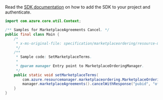 Read the [SDK documentation](https://github.com/Azure/azure-sdk-for-java/blob/azure-resourcemanager-marketplaceordering_1.0.0-beta.2/sdk/marketplaceordering/azure-resourcemanager-marketplaceordering/README.md) on how to add the SDK to your project and authenticate.

```java
import com.azure.core.util.Context;

/** Samples for MarketplaceAgreements Cancel. */
public final class Main {
    /*
     * x-ms-original-file: specification/marketplaceordering/resource-manager/Microsoft.MarketplaceOrdering/stable/2021-01-01/examples/CancelMarketplaceTerms.json
     */
    /**
     * Sample code: SetMarketplaceTerms.
     *
     * @param manager Entry point to MarketplaceOrderingManager.
     */
    public static void setMarketplaceTerms(
        com.azure.resourcemanager.marketplaceordering.MarketplaceOrderingManager manager) {
        manager.marketplaceAgreements().cancelWithResponse("pubid", "offid", "planid", Context.NONE);
    }
}
```
